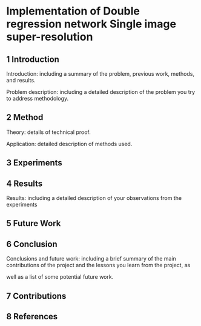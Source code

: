 # Implementation of Double regression network Single image super-resolution

## 1 Introduction

Introduction: including a summary of the problem, previous work, methods, and results.

Problem description: including a detailed description of the problem you try to address methodology.



## 2 Method

Theory: details of technical proof.

Application: detailed description of methods used.



## 3 Experiments



## 4 Results

Results: including a detailed description of your observations from the experiments



## 5 Future Work



## 6 Conclusion

Conclusions and future work: including a brief summary of the main contributions of the project and the lessons you learn from the project, as

well as a list of some potential future work.

## 7 Contributions



## 8 References